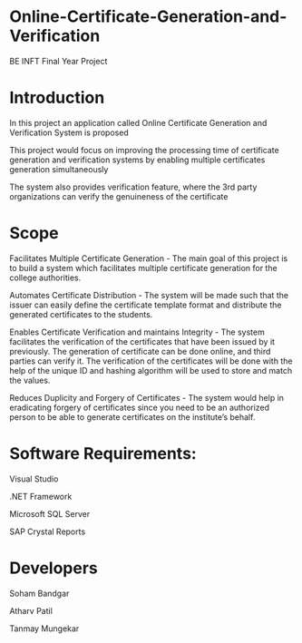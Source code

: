 # Online-Certificate-Generation-and-Verification
BE INFT Final Year Project 

# Introduction

In this project an application called Online Certificate Generation and Verification System is proposed

This project would focus on improving the processing time of certificate generation and verification systems by enabling multiple certificates generation simultaneously

The system also provides verification feature, where the 3rd party organizations can verify the genuineness of the certificate

# Scope

Facilitates Multiple Certificate Generation - The main goal of this project is to build a system which facilitates multiple certificate generation for the college authorities. ​

Automates Certificate Distribution - The system will be made such that the issuer can easily define the certificate template format and distribute the generated certificates to the students. ​

Enables Certificate Verification and maintains Integrity - The system facilitates the verification of the certificates that have been issued by it previously. The generation of certificate can be done online, and third parties can verify it. The verification of the certificates will be done with the help of the unique ID and hashing algorithm will be used to store and match the values. ​

Reduces Duplicity and Forgery of Certificates - The system would help in eradicating forgery of certificates since you need to be an authorized person to be able to generate certificates on the institute’s behalf.​

# Software Requirements: 

Visual Studio

.NET Framework 

Microsoft SQL Server 

SAP Crystal Reports


# Developers

Soham Bandgar

Atharv Patil

Tanmay Mungekar
